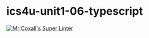 # ics4u-unit1-06-typescript

[![Mr Coxall's Super Linter](https://github.com/Ethan-Prieur1/ics4u-unit1-06-typescript/workflows/Mr%20Coxall's%20Super%20Linter/badge.svg)](https://github.com/Ethan-Prieur1/ics4u-unit1-06-typescript/actions/)
